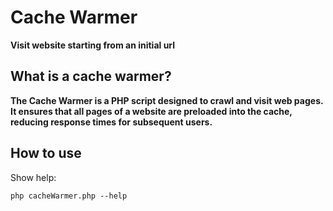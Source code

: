 # Cache Warmer

**Visit website starting from an initial url**

## What is a cache warmer?  
**The Cache Warmer is a PHP script designed to crawl and visit web pages. It ensures that all pages of a website are preloaded into the cache, reducing response times for subsequent users.**

## How to use

Show help:

```
php cacheWarmer.php --help
```


